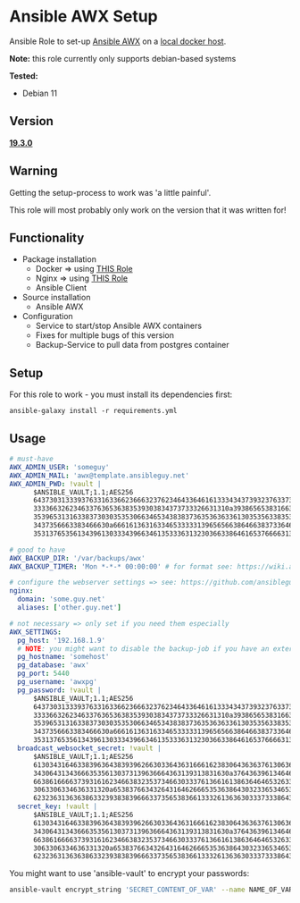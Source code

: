 # Ansible AWX Setup
Ansible Role to set-up [Ansible AWX](https://github.com/ansible/awx) on a [local docker host](https://github.com/ansible/awx/blob/devel/tools/docker-compose/README.md).

**Note:** this role currently only supports debian-based systems

**Tested:**
* Debian 11

## Version
**[19.3.0](https://github.com/ansible/awx/tree/19.3.0)**

## Warning
Getting the setup-process to work was 'a little painful'.

This role will most probably only work on the version that it was written for!


## Functionality

* Package installation
  * Docker => using [THIS Role](https://github.com/ansibleguy/docker_setup)
  * Nginx => using [THIS Role](https://github.com/ansibleguy/nginx)
  * Ansible Client
* Source installation
  * Ansible AWX
* Configuration
  * Service to start/stop Ansible AWX containers
  * Fixes for multiple bugs of this version
  * Backup-Service to pull data from postgres container


## Setup
For this role to work - you must install its dependencies first:

```
ansible-galaxy install -r requirements.yml
```

## Usage

```yaml
# must-have
AWX_ADMIN_USER: 'someguy'
AWX_ADMIN_MAIL: 'awx@template.ansibleguy.net'
AWX_ADMIN_PWD: !vault |
      $ANSIBLE_VAULT;1.1;AES256
      64373031333937633163366236663237623464336461613334343739323763373330393930666331
      3333663262346337636536383539303834373733326631310a393865653831663238383937626238
      35396531316338373030353530663465343838373635363633613035356338353366373231343264
      3437356663383466630a666161363163346533333139656566386466383733646134616166376638
      35313765356134396130333439663461353336313230366338646165376666313232

# good to have
AWX_BACKUP_DIR: '/var/backups/awx'
AWX_BACKUP_TIMER: 'Mon *-*-* 00:00:00' # for format see: https://wiki.archlinux.org/title/Systemd/Timers

# configure the webserver settings => see: https://github.com/ansibleguy/nginx
nginx:
  domain: 'some.guy.net'
  aliases: ['other.guy.net']

# not necessary => only set if you need them especially
AWX_SETTINGS:
  pg_host: '192.168.1.9'
  # NOTE: you might want to disable the backup-job if you have an external db-server: AWX_BACKUP=false
  pg_hostname: 'somehost'
  pg_database: 'awx'
  pg_port: 5440
  pg_username: 'awxpg'
  pg_password: !vault |
      $ANSIBLE_VAULT;1.1;AES256
      64373031333937633163366236663237623464336461613334343739323763373330393930666331
      3333663262346337636536383539303834373733326631310a393865653831663238383937626238
      35396531316338373030353530663465343838373635363633613035356338353366373231343264
      3437356663383466630a666161363163346533333139656566386466383733646134616166376638
      35313765356134396130333439663461353336313230366338646165376666313232
  broadcast_websocket_secret: !vault |
      $ANSIBLE_VAULT;1.1;AES256
      61303431646338396364383939626630336436316661623830643636376130636163356234333464
      3430643134366635356130373139636664363139313831630a376436396134646665306361366464
      66386166663739316162346638323537346630333761366161386364646532633434613964396264
      3063306334636331320a653837663432643164626665353638643032336534653239666534373562
      62323631363638633239383839666337356538366133326136363033373338643138
  secret_key: !vault |
      $ANSIBLE_VAULT;1.1;AES256
      61303431646338396364383939626630336436316661623830643636376130636163356234333464
      3430643134366635356130373139636664363139313831630a376436396134646665306361366464
      66386166663739316162346638323537346630333761366161386364646532633434613964396264
      3063306334636331320a653837663432643164626665353638643032336534653239666534373562
      62323631363638633239383839666337356538366133326136363033373338643138


```


You might want to use 'ansible-vault' to encrypt your passwords:
```bash
ansible-vault encrypt_string 'SECRET_CONTENT_OF_VAR' --name NAME_OF_VAR
```

